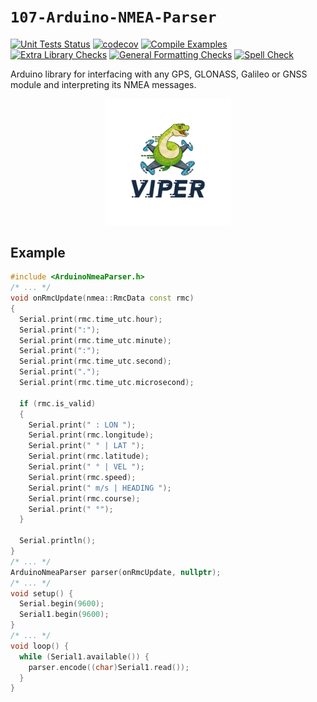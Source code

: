 `107-Arduino-NMEA-Parser`
=========================
[![Unit Tests Status](https://github.com/107-systems/107-Arduino-NMEA-Parser/workflows/Unit%20Tests/badge.svg)](https://github.com/107-systems/107-Arduino-NMEA-Parser/actions?workflow=Unit+Tests)
[![codecov](https://codecov.io/gh/107-systems/107-Arduino-NMEA-Parser/branch/master/graph/badge.svg)](https://codecov.io/gh/107-systems/107-Arduino-NMEA-Parser)
[![Compile Examples](https://github.com/107-systems/107-Arduino-NMEA-Parser/workflows/Compile%20Examples/badge.svg)](https://github.com/107-systems/107-Arduino-NMEA-Parser/actions?workflow=Compile+Examples)
[![Extra Library Checks](https://github.com/107-systems/107-Arduino-NMEA-Parser/workflows/Extra%20Library%20Checks/badge.svg)](https://github.com/107-systems/107-Arduino-NMEA-Parser/actions?workflow=Extra+Library+Checks)
[![General Formatting Checks](https://github.com/107-systems/107-Arduino-NMEA-Parser/workflows/General%20Formatting%20Checks/badge.svg)](https://github.com/107-systems/107-Arduino-NMEA-Parser/actions?workflow=General+Formatting+Checks)
[![Spell Check](https://github.com/107-systems/107-Arduino-NMEA-Parser/workflows/Spell%20Check/badge.svg)](https://github.com/107-systems/107-Arduino-NMEA-Parser/actions?workflow=Spell+Check)

Arduino library for interfacing with any GPS, GLONASS, Galileo or GNSS module and interpreting its NMEA messages.

<p align="center">
  <a href="https://github.com/107-systems/107-Arduino-Viper"><img src="https://github.com/107-systems/.github/raw/main/logo/viper.jpg" width="40%"></a>
</p>

## Example
```C++
#include <ArduinoNmeaParser.h>
/* ... */
void onRmcUpdate(nmea::RmcData const rmc)
{
  Serial.print(rmc.time_utc.hour);
  Serial.print(":");
  Serial.print(rmc.time_utc.minute);
  Serial.print(":");
  Serial.print(rmc.time_utc.second);
  Serial.print(".");
  Serial.print(rmc.time_utc.microsecond);

  if (rmc.is_valid)
  {
    Serial.print(" : LON ");
    Serial.print(rmc.longitude);
    Serial.print(" ° | LAT ");
    Serial.print(rmc.latitude);
    Serial.print(" ° | VEL ");
    Serial.print(rmc.speed);
    Serial.print(" m/s | HEADING ");
    Serial.print(rmc.course);
    Serial.print(" °");
  }

  Serial.println();
}
/* ... */
ArduinoNmeaParser parser(onRmcUpdate, nullptr);
/* ... */
void setup() {
  Serial.begin(9600);
  Serial1.begin(9600);
}
/* ... */
void loop() {
  while (Serial1.available()) {
    parser.encode((char)Serial1.read());
  }
}
```

